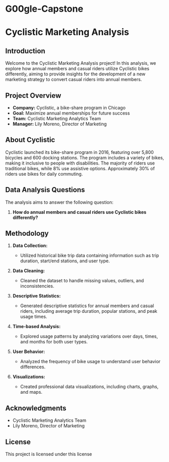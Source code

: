 # G00gle-Capstone
# Cyclistic Marketing Analysis

## Introduction

Welcome to the Cyclistic Marketing Analysis project! In this analysis, we explore how annual members and casual riders utilize Cyclistic bikes differently, aiming to provide insights for the development of a new marketing strategy to convert casual riders into annual members.

## Project Overview

- **Company:** Cyclistic, a bike-share program in Chicago
- **Goal:** Maximize annual memberships for future success
- **Team:** Cyclistic Marketing Analytics Team
- **Manager:** Lily Moreno, Director of Marketing

## About Cyclistic

Cyclistic launched its bike-share program in 2016, featuring over 5,800 bicycles and 600 docking stations. The program includes a variety of bikes, making it inclusive to people with disabilities. The majority of riders use traditional bikes, while 8% use assistive options. Approximately 30% of riders use bikes for daily commuting.

## Data Analysis Questions

The analysis aims to answer the following question:

1. **How do annual members and casual riders use Cyclistic bikes differently?**

## Methodology

1. **Data Collection:**
   - Utilized historical bike trip data containing information such as trip duration, start/end stations, and user type.

2. **Data Cleaning:**
   - Cleaned the dataset to handle missing values, outliers, and inconsistencies.

3. **Descriptive Statistics:**
   - Generated descriptive statistics for annual members and casual riders, including average trip duration, popular stations, and peak usage times.

4. **Time-based Analysis:**
   - Explored usage patterns by analyzing variations over days, times, and months for both user types.


5. **User Behavior:**
   - Analyzed the frequency of bike usage to understand user behavior differences.

6. **Visualizations:**
   - Created professional data visualizations, including charts, graphs, and maps.

## Acknowledgments

- Cyclistic Marketing Analytics Team
- Lily Moreno, Director of Marketing

## License

This project is licensed under this license



